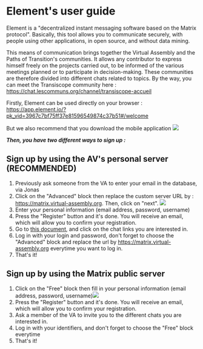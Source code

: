 # Element's user guide

Element is a "decentralized instant messaging software based on the Matrix protocol". Basically, this tool allows you to communicate securely, with people using other applications, in open source, and without data mining. 

This means of communication brings together the Virtual Assembly and the Paths of Transition's communities. It allows any contributor to express himself freely on the projects carried out, to be informed of the various meetings planned or to participate in decision-making. 
These communities are therefore divided into different chats related to topics. 
By the way, you can meet the Transiscope community here : https://chat.lescommuns.org/channel/transiscope-accueil 

Firstly, Element can be used directly on your browser : https://app.element.io/?pk_vid=3967c7bf75ff37e81596549874c37b51#/welcome 

But we also recommend that you download the mobile application ![](https://pad.lescommuns.org/uploads/upload_3716b408c1a2d8b27d2907f2a03bbcc4.png)

**_Then, you have two different ways to sign up :_**  

## Sign up by using the AV's personal server (RECOMMENDED)

1. Previously ask someone from the VA to enter your email in the database, via Jonas
2. Click on the "Advanced" block then replace the custom server URL by : https://matrix.virtual-assembly.org. Then, click on "next".                               ![](https://pad.lescommuns.org/uploads/upload_70ee85dc3778614ba64ff2059130f942.png)
3. Enter your personal information (email address, password, username)
4. Press the "Register" button and it's done. You will receive an email, which will allow you to confirm your registration.
5. Go to [this document](https://pad.lescommuns.org/NULi_QmkS0-X9dmlogyY8g#), and click on the chat links you are interested in.
6. Log in with your login and password, don't forget to choose the "Advanced" block and replace the url by https://matrix.virtual-assembly.org everytime you want to log in.
7. That's it! 

## Sign up by using the Matrix public server 

1. Click on the "Free" block then fill in your personal information (email address, password, username)![](https://pad.lescommuns.org/uploads/upload_2b0d1d0909ed85fbb90770599a6b60fd.png)
3. Press the "Register" button and it's done. You will receive an email, which will allow you to confirm your registration.
6. Ask a member of the VA to invite you to the different chats you are interested in. 
7. Log in with your identifiers, and don't forget to choose the "Free" block everytime
8. That's it!
